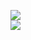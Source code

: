[![](https://img.shields.io/badge/Made%20With-Github%20Spray-lightgrey.svg?style=for-the-badge&logo=github)](https://github.com/Annihil/github-spray#22143)  
[![](https://i.imgur.com/2DrTn0Z.gif)](https://github.com/Annihil/github-spray)